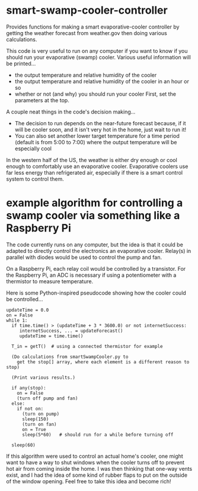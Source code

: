 # smart-swamp-cooler-controller
Provides functions for making a smart evaporative-cooler controller by getting the weather forecast from weather.gov then doing various calculations.

This code is very useful to run on any computer if you want to know if you should run your evaporative (swamp) cooler. Various useful information will be printed...
 - the output temperature and relative humidity of the cooler
 - the output temperature and relative humidity of the cooler in an hour or so
 - whether or not (and why) you should run your cooler
First, set the parameters at the top.

A couple neat things in the code's decision making...
 - The decision to run depends on the near-future forecast because, if it will be cooler soon, and it isn't very hot in the home, just wait to run it!
 - You can also set another lower target temperature for a time period (default is from 5:00 to 7:00) where the output temperature will be especially cool

In the western half of the US, the weather is either dry enough or cool enough to comfortably use an evaporative cooler. Evaporative coolers use far less energy than refrigerated air, especially if there is a smart control system to control them.


# example algorithm for controlling a swamp cooler via something like a Raspberry Pi
The code currently runs on any computer, but the idea is that it could be adapted to directly control the electronics an evaporative cooler. Relay(s) in parallel with diodes would be used to control the pump and fan.

On a Raspberry Pi, each relay coil would be controlled by a transistor. For the Raspberry Pi, an ADC is necessary if using a potentiometer with a thermistor to measure temperature.

Here is some Python-inspired pseudocode showing how the cooler could be controlled...
```
updateTime = 0.0
on = False
while 1:
  if time.time() > (updateTime + 3 * 3600.0) or not internetSuccess:
     internetSuccess, ... = updateForecast()
     updateTime = time.time()

  T_in = getT()  # using a connected thermistor for example

  (Do calculations from smartSwampCooler.py to
    get the stop[] array, where each element is a different reason to stop)

  (Print various results.)

  if any(stop):
    on = False
    (turn off pump and fan)
  else:
    if not on:
      (turn on pump)
      sleep(150)
      (turn on fan)
      on = True
      sleep(5*60)   # should run for a while before turning off

  sleep(60)
```

If this algorithm were used to control an actual home's cooler, one might want to have a way to shut windows when the cooler turns off to prevent hot air from coming inside the home. I was then thinking that one-way vents exist, and I had the idea of some kind of rubber flaps to put on the outside of the window opening. Feel free to take this idea and become rich!
